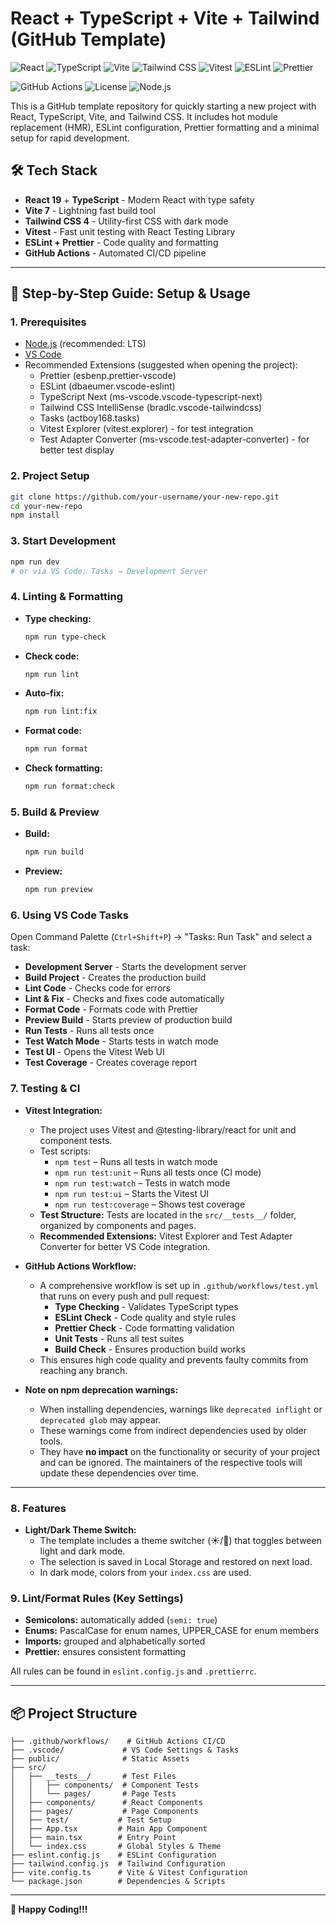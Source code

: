 # React + TypeScript + Vite + Tailwind (GitHub Template)

![React](https://img.shields.io/badge/React-19.1.0-61DAFB?style=for-the-badge&logo=react&logoColor=white)
![TypeScript](https://img.shields.io/badge/TypeScript-5.8.3-3178C6?style=for-the-badge&logo=typescript&logoColor=white)
![Vite](https://img.shields.io/badge/Vite-7.0.3-646CFF?style=for-the-badge&logo=vite&logoColor=white)
![Tailwind CSS](https://img.shields.io/badge/Tailwind_CSS-4.1.11-38B2AC?style=for-the-badge&logo=tailwind-css&logoColor=white)
![Vitest](https://img.shields.io/badge/Vitest-3.2.4-6E9F18?style=for-the-badge&logo=vitest&logoColor=white)
![ESLint](https://img.shields.io/badge/ESLint-9.33.0-4B32C3?style=for-the-badge&logo=eslint&logoColor=white)
![Prettier](https://img.shields.io/badge/Prettier-3.6.2-F7B93E?style=for-the-badge&logo=prettier&logoColor=white)

![GitHub Actions](https://img.shields.io/badge/GitHub_Actions-CI/CD-2088FF?style=for-the-badge&logo=github-actions&logoColor=white)
![License](https://img.shields.io/badge/License-MIT-green?style=for-the-badge)
![Node.js](https://img.shields.io/badge/Node.js-LTS-339933?style=for-the-badge&logo=node.js&logoColor=white)

This is a GitHub template repository for quickly starting a new project with React, TypeScript, Vite, and Tailwind CSS. It includes hot module replacement (HMR), ESLint configuration, Prettier formatting and a minimal setup for rapid development.

## 🛠️ Tech Stack

- **React 19** + **TypeScript** - Modern React with type safety
- **Vite 7** - Lightning fast build tool
- **Tailwind CSS 4** - Utility-first CSS with dark mode
- **Vitest** - Fast unit testing with React Testing Library
- **ESLint + Prettier** - Code quality and formatting
- **GitHub Actions** - Automated CI/CD pipeline

---

## 🚀 Step-by-Step Guide: Setup & Usage

### 1. Prerequisites

- [Node.js](https://nodejs.org/) (recommended: LTS)
- [VS Code](https://code.visualstudio.com/)
- Recommended Extensions (suggested when opening the project):
  - Prettier (esbenp.prettier-vscode)
  - ESLint (dbaeumer.vscode-eslint)
  - TypeScript Next (ms-vscode.vscode-typescript-next)
  - Tailwind CSS IntelliSense (bradlc.vscode-tailwindcss)
  - Tasks (actboy168.tasks)
  - Vitest Explorer (vitest.explorer) - for test integration
  - Test Adapter Converter (ms-vscode.test-adapter-converter) - for better test display

### 2. Project Setup

```sh
git clone https://github.com/your-username/your-new-repo.git
cd your-new-repo
npm install
```

### 3. Start Development

```sh
npm run dev
# or via VS Code: Tasks → Development Server
```

### 4. Linting & Formatting

- **Type checking:**
  ```sh
  npm run type-check
  ```
- **Check code:**
  ```sh
  npm run lint
  ```
- **Auto-fix:**
  ```sh
  npm run lint:fix
  ```
- **Format code:**
  ```sh
  npm run format
  ```
- **Check formatting:**
  ```sh
  npm run format:check
  ```

### 5. Build & Preview

- **Build:**
  ```sh
  npm run build
  ```
- **Preview:**
  ```sh
  npm run preview
  ```

### 6. Using VS Code Tasks

Open Command Palette (`Ctrl+Shift+P`) → "Tasks: Run Task" and select a task:

- **Development Server** - Starts the development server
- **Build Project** - Creates the production build
- **Lint Code** - Checks code for errors
- **Lint & Fix** - Checks and fixes code automatically
- **Format Code** - Formats code with Prettier
- **Preview Build** - Starts preview of production build
- **Run Tests** - Runs all tests once
- **Test Watch Mode** - Starts tests in watch mode
- **Test UI** - Opens the Vitest Web UI
- **Test Coverage** - Creates coverage report

### 7. Testing & CI

- **Vitest Integration:**
  - The project uses Vitest and @testing-library/react for unit and component tests.
  - Test scripts:
    - `npm test` – Runs all tests in watch mode
    - `npm run test:unit` – Runs all tests once (CI mode)
    - `npm run test:watch` – Tests in watch mode
    - `npm run test:ui` – Starts the Vitest UI
    - `npm run test:coverage` – Shows test coverage
  - **Test Structure:** Tests are located in the `src/__tests__/` folder, organized by components and pages.
  - **Recommended Extensions:** Vitest Explorer and Test Adapter Converter for better VS Code integration.

- **GitHub Actions Workflow:**
  - A comprehensive workflow is set up in `.github/workflows/test.yml` that runs on every push and pull request:
    - **Type Checking** - Validates TypeScript types
    - **ESLint Check** - Code quality and style rules
    - **Prettier Check** - Code formatting validation
    - **Unit Tests** - Runs all test suites
    - **Build Check** - Ensures production build works
  - This ensures high code quality and prevents faulty commits from reaching any branch.

- **Note on npm deprecation warnings:**
  - When installing dependencies, warnings like `deprecated inflight` or `deprecated glob` may appear.
  - These warnings come from indirect dependencies used by older tools.
  - They have **no impact** on the functionality or security of your project and can be ignored. The maintainers of the respective tools will update these dependencies over time.

---

### 8. Features

- **Light/Dark Theme Switch:**
  - The template includes a theme switcher (☀️/🌙) that toggles between light and dark mode.
  - The selection is saved in Local Storage and restored on next load.
  - In dark mode, colors from your `index.css` are used.

### 9. Lint/Format Rules (Key Settings)

- **Semicolons:** automatically added (`semi: true`)
- **Enums:** PascalCase for enum names, UPPER_CASE for enum members
- **Imports:** grouped and alphabetically sorted
- **Prettier:** ensures consistent formatting

All rules can be found in `eslint.config.js` and `.prettierrc`.

---

## 📦 Project Structure

```
├── .github/workflows/    # GitHub Actions CI/CD
├── .vscode/             # VS Code Settings & Tasks
├── public/              # Static Assets
├── src/
│   ├── __tests__/       # Test Files
│   │   ├── components/  # Component Tests
│   │   └── pages/       # Page Tests
│   ├── components/      # React Components
│   ├── pages/           # Page Components
│   ├── test/           # Test Setup
│   ├── App.tsx         # Main App Component
│   ├── main.tsx        # Entry Point
│   └── index.css       # Global Styles & Theme
├── eslint.config.js    # ESLint Configuration
├── tailwind.config.js  # Tailwind Configuration
├── vite.config.ts      # Vite & Vitest Configuration
└── package.json        # Dependencies & Scripts
```

---

**🎯 Happy Coding!!!**
